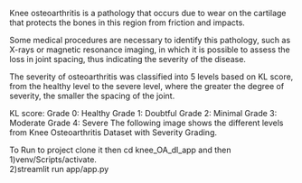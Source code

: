 Knee osteoarthritis is a pathology that occurs due to wear on the cartilage that protects the bones in this region from friction and impacts.

Some medical procedures are necessary to identify this pathology, such as X-rays or magnetic resonance imaging, in which it is possible to assess the loss in joint spacing, thus indicating the severity of the disease.

The severity of osteoarthritis was classified into 5 levels based on KL score, from the healthy level to the severe level, where the greater the degree of severity, the smaller the spacing of the joint.

KL score:
Grade 0: Healthy
Grade 1: Doubtful
Grade 2: Minimal
Grade 3: Moderate
Grade 4: Severe
The following image shows the different levels from Knee Osteoarthritis Dataset with Severity Grading.




To Run to project clone it then cd knee_OA_dl_app and then 
1)venv/Scripts/activate.   
2)streamlit run app/app.py
